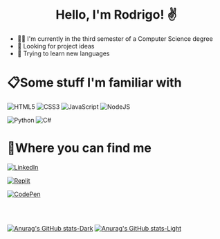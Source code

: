 <h1 align="center">Hello, I'm Rodrigo! ✌️</h1>

- 👨‍🎓 I'm currently in the third semester of a Computer Science degree
- 🔭 Looking for project ideas
- 📝 Trying to learn new languages

<h1 align="left">📋Some stuff I'm familiar with</h1>

![HTML5](https://img.shields.io/badge/html5-%23E34F26.svg?style=for-the-badge&logo=html5&logoColor=white)
![CSS3](https://img.shields.io/badge/css3-%231572B6.svg?style=for-the-badge&logo=css3&logoColor=white)
![JavaScript](https://img.shields.io/badge/javascript-%23323330.svg?style=for-the-badge&logo=javascript&logoColor=%23F7DF1E)
![NodeJS](https://img.shields.io/badge/node.js-6DA55F?style=for-the-badge&logo=node.js&logoColor=white)

![Python](https://img.shields.io/badge/python-3670A0?style=for-the-badge&logo=python&logoColor=ffdd54)
![C#](https://img.shields.io/badge/c%23-%23239120.svg?style=for-the-badge&logo=csharp&logoColor=white)

<h1 align="left">💬Where you can find me</h1>

[![LinkedIn](https://img.shields.io/badge/linkedin-%230077B5.svg?style=for-the-badge&logo=linkedin&logoColor=white)](https://www.linkedin.com/in/rodrigo-gomes-196791226/)

[![Replit](https://img.shields.io/badge/Replit-DD1200?style=for-the-badge&logo=Replit&logoColor=white)](https://replit.com/@rodrigogmssouza)

[![CodePen](https://img.shields.io/badge/Codepen-000000?style=for-the-badge&logo=codepen&logoColor=white)](https://codepen.io/Rodrigogmsouza)

<br />
<br />

[![Anurag's GitHub stats-Dark](https://github-readme-stats.vercel.app/api?username=rodri-gomes&rank_icon=github&show_icons=true&hide_border=true&theme=dark#gh-dark-mode-only)](https://github.com/anuraghazra/github-readme-stats#gh-dark-mode-only)
[![Anurag's GitHub stats-Light](https://github-readme-stats.vercel.app/api?username=rodri-gomes&rank_icon=github&show_icons=true&hide_border=true&theme=default#gh-light-mode-only)](https://github.com/anuraghazra/github-readme-stats#gh-light-mode-only)

